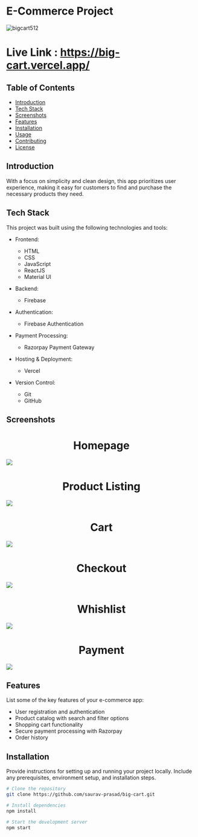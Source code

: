 # E-Commerce Project
![bigcart512](https://github.com/saurav-prasad/big-cart/assets/70149386/2e79176f-698b-4a5d-9b28-04721c0a4847)

# Live Link : https://big-cart.vercel.app/

## Table of Contents
- [Introduction](#ntroduction)
- [Tech Stack](#tech-stack)
- [Screenshots](#screenshots)
- [Features](#features)
- [Installation](#installation)
- [Usage](#usage)
- [Contributing](#contributing)
- [License](#license)

## Introduction

With a focus on simplicity and clean design, this app prioritizes user experience, making it easy for customers to find and purchase the necessary products they need.
## Tech Stack

This project was built using the following technologies and tools:

- Frontend:
  - HTML
  - CSS
  - JavaScript
  - ReactJS
  - Material UI
  

- Backend:
  - Firebase

- Authentication:
  - Firebase Authentication

- Payment Processing:
  - Razorpay Payment Gateway

- Hosting & Deployment:
  - Vercel

- Version Control:
  - Git
  - GitHub

## Screenshots

<h1 align='center'>Homepage</h1>
<img src='https://github.com/saurav-prasad/big-cart/assets/70149386/6fe7abab-ad9a-4271-964e-d1bc67894620'/>

<h1 align='center'>Product Listing</h1>
<img src='https://github.com/saurav-prasad/big-cart/assets/70149386/d56fe9e9-ac79-4ee1-b235-870b670c3dc4'/>

<h1 align='center'>Cart</h1>
<img src='https://github.com/saurav-prasad/big-cart/assets/70149386/a506209b-dcd1-45a7-8572-1ad977e1c132' />

<h1 align='center'>Checkout</h1>
<img src='https://github.com/saurav-prasad/big-cart/assets/70149386/788f10b5-917d-4da6-84b1-cd00eb6a23f3' />

<h1 align='center'>Whishlist</h1>
<img src='https://github.com/saurav-prasad/big-cart/assets/70149386/4f8f7840-6a58-47c5-9f35-2d979af184d7' />
<h1 align='center'>Payment</h1>
<img src='https://github.com/saurav-prasad/big-cart/assets/70149386/5e9cd1fe-6078-4967-831e-238491ec35b0'/>

## Features


List some of the key features of your e-commerce app:

- User registration and authentication
- Product catalog with search and filter options
- Shopping cart functionality
- Secure payment processing with Razorpay
- Order history

## Installation

Provide instructions for setting up and running your project locally. Include any prerequisites, environment setup, and installation steps.

```bash
# Clone the repository
git clone https://github.com/saurav-prasad/big-cart.git

# Install dependencies
npm install

# Start the development server
npm start
